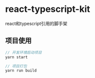 # react-typescript-kit
react和typescript引用的脚手架

## 项目使用
```js
// 开发环境启动项目
yarn start

// 项目打包
yarn run build
```
